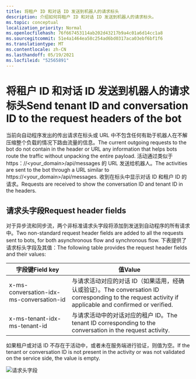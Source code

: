 ```yaml
---
title: 将租户 ID 和对话 ID 发送到机器人的请求标头
description: 介绍如何将租户 ID 和对话 ID 发送到机器人的请求标头。
ms.topic: conceptual
localization_priority: Normal
ms.openlocfilehash: 76f667453114ab202d43217b9a4c01a6d14cc1a8
ms.sourcegitcommit: 51e4a1464ea58c254ad6bd0317aca03ebf6bf1f6
ms.translationtype: MT
ms.contentlocale: zh-CN
ms.lasthandoff: 05/19/2021
ms.locfileid: "52565891"
---
```

# <a name="send-tenant-id-and-conversation-id-to-the-request-headers-of-the-bot"></a><span data-ttu-id="de39b-103">将租户 ID 和对话 ID 发送到机器人的请求标头</span><span class="sxs-lookup"><span data-stu-id="de39b-103">Send tenant ID and conversation ID to the request headers of the bot</span></span>

<span data-ttu-id="de39b-104">当前向自动程序发出的传出请求在标头或 URL 中不包含任何有助于机器人在不解压缩整个负载的情况下路由流量的信息。</span><span class="sxs-lookup"><span data-stu-id="de39b-104">The current outgoing requests to the bot do not contain in the header or URL any information that helps bots route the traffic without unpacking the entire payload.</span></span> <span data-ttu-id="de39b-105">活动通过类似于 https：//<your_domain>/api/messages 的 URL 发送给机器人。</span><span class="sxs-lookup"><span data-stu-id="de39b-105">The activities are sent to the bot through a URL similar to https://<your_domain>/api/messages.</span></span> <span data-ttu-id="de39b-106">收到在标头中显示对话 ID 和租户 ID 的请求。</span><span class="sxs-lookup"><span data-stu-id="de39b-106">Requests are received to show the conversation ID and tenant ID in the headers.</span></span>

## <a name="request-header-fields"></a><span data-ttu-id="de39b-107">请求头字段</span><span class="sxs-lookup"><span data-stu-id="de39b-107">Request header fields</span></span>

<span data-ttu-id="de39b-108">对于异步流和同步流，两个非标准请求头字段将添加到发送到自动程序的所有请求中。</span><span class="sxs-lookup"><span data-stu-id="de39b-108">Two non-standard request header fields are added to all the requests sent to bots, for both asynchronous flow and synchronous flow.</span></span> <span data-ttu-id="de39b-109">下表提供了请求标头字段及其值：</span><span class="sxs-lookup"><span data-stu-id="de39b-109">The following table provides the request header fields and their values:</span></span>

| <span data-ttu-id="de39b-110">字段键</span><span class="sxs-lookup"><span data-stu-id="de39b-110">Field key</span></span> | <span data-ttu-id="de39b-111">值</span><span class="sxs-lookup"><span data-stu-id="de39b-111">Value</span></span> |
|----------------|-----------------|
| <span data-ttu-id="de39b-112">x-ms-conversation-id</span><span class="sxs-lookup"><span data-stu-id="de39b-112">x-ms-conversation-id</span></span> | <span data-ttu-id="de39b-113">与请求活动对应的对话 ID（如果适用，经确认或验证）。</span><span class="sxs-lookup"><span data-stu-id="de39b-113">The conversation ID corresponding to the request activity if applicable and confirmed or verified.</span></span> |
| <span data-ttu-id="de39b-114">x-ms-tenant-id</span><span class="sxs-lookup"><span data-stu-id="de39b-114">x-ms-tenant-id</span></span> | <span data-ttu-id="de39b-115">与请求活动中的对话对应的租户 ID。</span><span class="sxs-lookup"><span data-stu-id="de39b-115">The tenant ID corresponding to the conversation in the request activity.</span></span> |

<span data-ttu-id="de39b-116">如果租户或对话 ID 不存在于活动中，或者未在服务端进行验证，则值为空。</span><span class="sxs-lookup"><span data-stu-id="de39b-116">If the tenant or conversation ID is not present in the activity or was not validated on the service side, the value is empty.</span></span>

![请求头字段](~/assets/images/bots/requestheaderfields.png)
